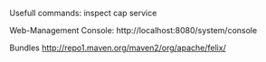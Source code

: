 
Usefull commands:
    inspect cap service

Web-Management Console:
    http://localhost:8080/system/console

Bundles
    http://repo1.maven.org/maven2/org/apache/felix/